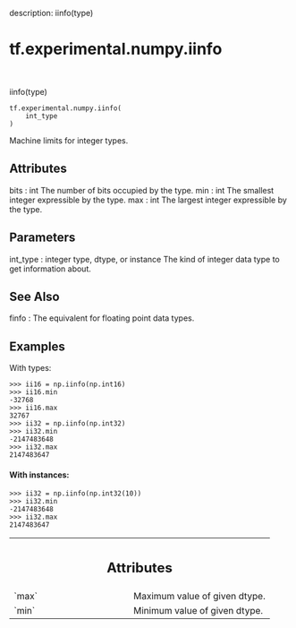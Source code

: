 description: iinfo(type)

<div itemscope itemtype="http://developers.google.com/ReferenceObject">
<meta itemprop="name" content="tf.experimental.numpy.iinfo" />
<meta itemprop="path" content="Stable" />
<meta itemprop="property" content="__init__"/>
</div>

# tf.experimental.numpy.iinfo

<!-- Insert buttons and diff -->

<table class="tfo-notebook-buttons tfo-api nocontent" align="left">

</table>



iinfo(type)

<pre class="devsite-click-to-copy prettyprint lang-py tfo-signature-link">
<code>tf.experimental.numpy.iinfo(
    int_type
)
</code></pre>



<!-- Placeholder for "Used in" -->

Machine limits for integer types.

Attributes
----------
bits : int
    The number of bits occupied by the type.
min : int
    The smallest integer expressible by the type.
max : int
    The largest integer expressible by the type.

Parameters
----------
int_type : integer type, dtype, or instance
    The kind of integer data type to get information about.

See Also
--------
finfo : The equivalent for floating point data types.

Examples
--------
With types:

```
>>> ii16 = np.iinfo(np.int16)
>>> ii16.min
-32768
>>> ii16.max
32767
>>> ii32 = np.iinfo(np.int32)
>>> ii32.min
-2147483648
>>> ii32.max
2147483647
```

#### With instances:



```
>>> ii32 = np.iinfo(np.int32(10))
>>> ii32.min
-2147483648
>>> ii32.max
2147483647
```



<!-- Tabular view -->
 <table class="responsive fixed orange">
<colgroup><col width="214px"><col></colgroup>
<tr><th colspan="2"><h2 class="add-link">Attributes</h2></th></tr>

<tr>
<td>
`max`
</td>
<td>
Maximum value of given dtype.
</td>
</tr><tr>
<td>
`min`
</td>
<td>
Minimum value of given dtype.
</td>
</tr>
</table>



